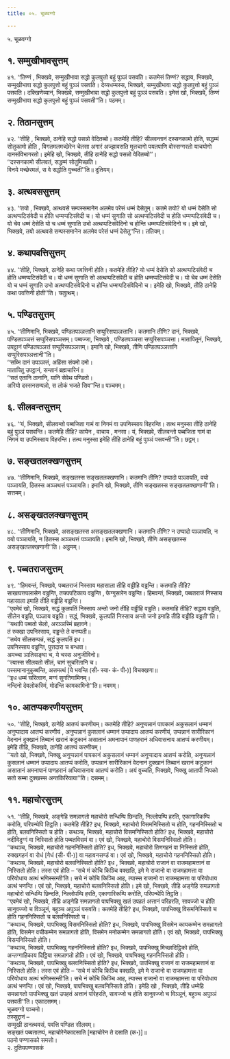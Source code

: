 ```yaml
---
title: ०५. चूळवग्गो

---
```

५. चूळवग्गो  


## १. सम्मुखीभावसुत्तम्

४१. ‘‘तिण्णं , भिक्खवे, सम्मुखीभावा सद्धो कुलपुत्तो बहुं पुञ्ञं पसवति। कतमेसं तिण्णं? सद्धाय, भिक्खवे, सम्मुखीभावा सद्धो कुलपुत्तो बहुं पुञ्ञं पसवति। देय्यधम्मस्स, भिक्खवे, सम्मुखीभावा सद्धो कुलपुत्तो बहुं पुञ्ञं पसवति। दक्खिणेय्यानं, भिक्खवे, सम्मुखीभावा सद्धो कुलपुत्तो बहुं पुञ्ञं पसवति। इमेसं खो, भिक्खवे, तिण्णं सम्मुखीभावा सद्धो कुलपुत्तो बहुं पुञ्ञं पसवती’’ति। पठमम्।  


## २. तिठानसुत्तम्

४२. ‘‘तीहि , भिक्खवे, ठानेहि सद्धो पसन्नो वेदितब्बो। कतमेहि तीहि? सीलवन्तानं दस्सनकामो होति, सद्धम्मं सोतुकामो होति , विगतमलमच्छेरेन चेतसा अगारं अज्झावसति मुत्तचागो पयतपाणि वोस्सग्गरतो याचयोगो दानसंविभागरतो। इमेहि खो, भिक्खवे, तीहि ठानेहि सद्धो पसन्नो वेदितब्बो’’।  
‘‘दस्सनकामो सीलवतं, सद्धम्मं सोतुमिच्छति।  
विनये मच्छेरमलं, स वे सद्धोति वुच्चती’’ति॥ दुतियम्।  


## ३. अत्थवससुत्तम्

४३. ‘‘तयो , भिक्खवे, अत्थवसे सम्पस्समानेन अलमेव परेसं धम्मं देसेतुम्। कतमे तयो? यो धम्मं देसेति सो अत्थप्पटिसंवेदी च होति धम्मप्पटिसंवेदी च। यो धम्मं सुणाति सो अत्थप्पटिसंवेदी च होति धम्मप्पटिसंवेदी च। यो चेव धम्मं देसेति यो च धम्मं सुणाति उभो अत्थप्पटिसंवेदिनो च होन्ति धम्मप्पटिसंवेदिनो च। इमे खो, भिक्खवे, तयो अत्थवसे सम्पस्समानेन अलमेव परेसं धम्मं देसेतु’’न्ति। ततियम्।  


## ४. कथापवत्तिसुत्तम्

४४. ‘‘तीहि, भिक्खवे, ठानेहि कथा पवत्तिनी होति। कतमेहि तीहि? यो धम्मं देसेति सो अत्थप्पटिसंवेदी च होति धम्मप्पटिसंवेदी च। यो धम्मं सुणाति सो अत्थप्पटिसंवेदी च होति धम्मप्पटिसंवेदी च। यो चेव धम्मं देसेति यो च धम्मं सुणाति उभो अत्थप्पटिसंवेदिनो च होन्ति धम्मप्पटिसंवेदिनो च। इमेहि खो, भिक्खवे, तीहि ठानेहि कथा पवत्तिनी होती’’ति। चतुत्थम्।  


## ५. पण्डितसुत्तम्

४५. ‘‘तीणिमानि, भिक्खवे, पण्डितपञ्ञत्तानि सप्पुरिसपञ्ञत्तानि। कतमानि तीणि? दानं, भिक्खवे, पण्डितपञ्ञत्तं सप्पुरिसपञ्ञत्तम्। पब्बज्जा, भिक्खवे , पण्डितपञ्ञत्ता सप्पुरिसपञ्ञत्ता। मातापितूनं, भिक्खवे, उपट्ठानं पण्डितपञ्ञत्तं सप्पुरिसपञ्ञत्तम्। इमानि खो, भिक्खवे, तीणि पण्डितपञ्ञत्तानि सप्पुरिसपञ्ञत्तानी’’ति।  
‘‘सब्भि दानं उपञ्ञत्तं, अहिंसा संयमो दमो।  
मातापितु उपट्ठानं, सन्तानं ब्रह्मचारिनं॥  
‘‘सतं एतानि ठानानि, यानि सेवेथ पण्डितो।  
अरियो दस्सनसम्पन्नो, स लोकं भजते सिव’’न्ति॥ पञ्चमम्।  


## ६. सीलवन्तसुत्तम्

४६. ‘‘यं, भिक्खवे, सीलवन्तो पब्बजिता गामं वा निगमं वा उपनिस्साय विहरन्ति। तत्थ मनुस्सा तीहि ठानेहि बहुं पुञ्ञं पसवन्ति। कतमेहि तीहि? कायेन , वाचाय , मनसा। यं, भिक्खवे, सीलवन्तो पब्बजिता गामं वा निगमं वा उपनिस्साय विहरन्ति। तत्थ मनुस्सा इमेहि तीहि ठानेहि बहुं पुञ्ञं पसवन्ती’’ति। छट्ठम्।  


## ७. सङ्खतलक्खणसुत्तम्

४७. ‘‘तीणिमानि, भिक्खवे, सङ्खतस्स सङ्खतलक्खणानि। कतमानि तीणि? उप्पादो पञ्ञायति, वयो पञ्ञायति, ठितस्स अञ्ञथत्तं पञ्ञायति। इमानि खो, भिक्खवे, तीणि सङ्खतस्स सङ्खतलक्खणानी’’ति। सत्तमम्।  


## ८. असङ्खतलक्खणसुत्तम्

४८. ‘‘तीणिमानि, भिक्खवे, असङ्खतस्स असङ्खतलक्खणानि। कतमानि तीणि? न उप्पादो पञ्ञायति, न वयो पञ्ञायति, न ठितस्स अञ्ञथत्तं पञ्ञायति। इमानि खो, भिक्खवे, तीणि असङ्खतस्स असङ्खतलक्खणानी’’ति। अट्ठमम्।  


## ९. पब्बतराजसुत्तम्

४९. ‘‘हिमवन्तं, भिक्खवे, पब्बतराजं निस्साय महासाला तीहि वड्ढीहि वड्ढन्ति। कतमाहि तीहि? साखापत्तपलासेन वड्ढन्ति, तचपपटिकाय वड्ढन्ति , फेग्गुसारेन वड्ढन्ति। हिमवन्तं, भिक्खवे, पब्बतराजं निस्साय महासाला इमाहि तीहि वड्ढीहि वड्ढन्ति।  
‘‘एवमेवं खो, भिक्खवे, सद्धं कुलपतिं निस्साय अन्तो जनो तीहि वड्ढीहि वड्ढति। कतमाहि तीहि? सद्धाय वड्ढति, सीलेन वड्ढति, पञ्ञाय वड्ढति। सद्धं, भिक्खवे, कुलपतिं निस्साय अन्तो जनो इमाहि तीहि वड्ढीहि वड्ढती’’ति।  
‘‘यथापि पब्बतो सेलो, अरञ्ञस्मिं ब्रहावने।  
तं रुक्खा उपनिस्साय, वड्ढन्ते ते वनप्पती॥  
‘‘तथेव सीलसम्पन्नं, सद्धं कुलपतिं इध।  
उपनिस्साय वड्ढन्ति, पुत्तदारा च बन्धवा।  
अमच्चा ञातिसङ्घा च, ये चस्स अनुजीविनो॥  
‘‘त्यास्स सीलवतो सीलं, चागं सुचरितानि च।  
पस्समानानुकुब्बन्ति, अत्तमत्थं [ये भवन्ति (सी॰ स्या॰ कं॰ पी॰)] विचक्खणा॥  
‘‘इध धम्मं चरित्वान, मग्गं सुगतिगामिनम्।  
नन्दिनो देवलोकस्मिं, मोदन्ति कामकामिनो’’ति॥ नवमम्।  


## १०. आतप्पकरणीयसुत्तम्

५०. ‘‘तीहि, भिक्खवे, ठानेहि आतप्पं करणीयम्। कतमेहि तीहि? अनुप्पन्नानं पापकानं अकुसलानं धम्मानं अनुप्पादाय आतप्पं करणीयं , अनुप्पन्नानं कुसलानं धम्मानं उप्पादाय आतप्पं करणीयं, उप्पन्नानं सारीरिकानं वेदनानं दुक्खानं तिब्बानं खरानं कटुकानं असातानं अमनापानं पाणहरानं अधिवासनाय आतप्पं करणीयम्। इमेहि तीहि, भिक्खवे, ठानेहि आतप्पं करणीयम्।  
‘‘यतो खो, भिक्खवे, भिक्खु अनुप्पन्नानं पापकानं अकुसलानं धम्मानं अनुप्पादाय आतप्पं करोति, अनुप्पन्नानं कुसलानं धम्मानं उप्पादाय आतप्पं करोति, उप्पन्नानं सारीरिकानं वेदनानं दुक्खानं तिब्बानं खरानं कटुकानं असातानं अमनापानं पाणहरानं अधिवासनाय आतप्पं करोति। अयं वुच्चति, भिक्खवे, भिक्खु आतापी निपको सतो सम्मा दुक्खस्स अन्तकिरियाया’’ति। दसमम्।  


## ११. महाचोरसुत्तम्

५१. ‘‘तीहि, भिक्खवे, अङ्गेहि समन्नागतो महाचोरो सन्धिम्पि छिन्दति, निल्लोपम्पि हरति, एकागारिकम्पि करोति, परिपन्थेपि तिट्ठति। कतमेहि तीहि? इध, भिक्खवे, महाचोरो विसमनिस्सितो च होति, गहननिस्सितो च होति, बलवनिस्सितो च होति। कथञ्च, भिक्खवे, महाचोरो विसमनिस्सितो होति? इध, भिक्खवे, महाचोरो नदीविदुग्गं वा निस्सितो होति पब्बतविसमं वा। एवं खो, भिक्खवे, महाचोरो विसमनिस्सितो होति।  
‘‘कथञ्च, भिक्खवे, महाचोरो गहननिस्सितो होति? इध, भिक्खवे, महाचोरो तिणगहनं वा निस्सितो होति, रुक्खगहनं वा रोधं [गेधं (सी॰ पी॰)] वा महावनसण्डं वा। एवं खो, भिक्खवे, महाचोरो गहननिस्सितो होति।  
‘‘कथञ्च, भिक्खवे, महाचोरो बलवनिस्सितो होति? इध , भिक्खवे, महाचोरो राजानं वा राजमहामत्तानं वा निस्सितो होति। तस्स एवं होति – ‘सचे मं कोचि किञ्चि वक्खति, इमे मे राजानो वा राजमहामत्ता वा परियोधाय अत्थं भणिस्सन्ती’ति। सचे नं कोचि किञ्चि आह, त्यास्स राजानो वा राजमहामत्ता वा परियोधाय अत्थं भणन्ति। एवं खो, भिक्खवे, महाचोरो बलवनिस्सितो होति। इमे खो, भिक्खवे, तीहि अङ्गेहि समन्नागतो महाचोरो सन्धिम्पि छिन्दति, निल्लोपम्पि हरति, एकागारिकम्पि करोति, परिपन्थेपि तिट्ठति।  
‘‘एवमेवं खो, भिक्खवे, तीहि अङ्गेहि समन्नागतो पापभिक्खु खतं उपहतं अत्तानं परिहरति, सावज्जो च होति सानुवज्जो च विञ्ञूनं, बहुञ्च अपुञ्ञं पसवति। कतमेहि तीहि? इध, भिक्खवे, पापभिक्खु विसमनिस्सितो च होति गहननिस्सितो च बलवनिस्सितो च।  
‘‘कथञ्च, भिक्खवे, पापभिक्खु विसमनिस्सितो होति? इध, भिक्खवे, पापभिक्खु विसमेन कायकम्मेन समन्नागतो होति, विसमेन वचीकम्मेन समन्नागतो होति, विसमेन मनोकम्मेन समन्नागतो होति। एवं खो, भिक्खवे, पापभिक्खु विसमनिस्सितो होति।  
‘‘कथञ्च, भिक्खवे, पापभिक्खु गहननिस्सितो होति? इध, भिक्खवे, पापभिक्खु मिच्छादिट्ठिको होति, अन्तग्गाहिकाय दिट्ठिया समन्नागतो होति। एवं खो, भिक्खवे, पापभिक्खु गहननिस्सितो होति।  
‘‘कथञ्च, भिक्खवे, पापभिक्खु बलवनिस्सितो होति? इध, भिक्खवे, पापभिक्खु राजानं वा राजमहामत्तानं वा निस्सितो होति। तस्स एवं होति – ‘सचे मं कोचि किञ्चि वक्खति, इमे मे राजानो वा राजमहामत्ता वा परियोधाय अत्थं भणिस्सन्ती’ति। सचे नं कोचि किञ्चि आह, त्यास्स राजानो वा राजमहामत्ता वा परियोधाय अत्थं भणन्ति। एवं खो, भिक्खवे, पापभिक्खु बलवनिस्सितो होति। इमेहि खो , भिक्खवे, तीहि धम्मेहि समन्नागतो पापभिक्खु खतं उपहतं अत्तानं परिहरति, सावज्जो च होति सानुवज्जो च विञ्ञूनं, बहुञ्च अपुञ्ञं पसवती’’ति। एकादसमम्।  
चूळवग्गो पञ्चमो।  
तस्सुद्दानं –  
सम्मुखी ठानत्थवसं, पवत्ति पण्डित सीलवम्।  
सङ्खतं पब्बतातप्पं, महाचोरेनेकादसाति [महाचोरेन ते दसाति (क॰)]॥  
पठमो पण्णासको समत्तो।  
२. दुतियपण्णासकं  
